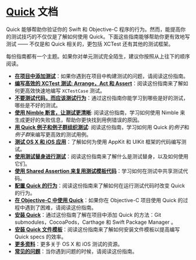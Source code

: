 # [Quick](https://github.com/Quick/Quick) 文档

Quick 能够帮助你验证你的 Swift 和 Objective-C 程序的行为。然而，能提高你的测试技巧的不仅仅是了解如何使用 Quick。下面这些指南能够帮助你更有效地写测试 —— 不仅是和 Quick 相关的，更包括 XCTest 还有其他的测试框架。

每份指南都有一个主题。如果你对单元测试完全陌生，建议你按照从上往下的顺序阅读。

- **[在项目中添加测试](https://github.com/Quick/Quick/blob/main/Documentation/zh-cn/SettingUpYourXcodeProject.md)**：如果你遇到在项目中构建测试的问题，请阅读这份指南。
- **[编写高效的 XCTest 测试: Arrange，Act 和 Assert](https://github.com/Quick/Quick/blob/main/Documentation/zh-cn/ArrangeActAssert.md)**：阅读这份指南来了解如何更高效快速地编写 `XCTestCase` 测试。
- **[不要测试代码，而应该测试行为](https://github.com/Quick/Quick/blob/main/Documentation/zh-cn/BehavioralTesting.md)**：通过这份指南你能学习到哪些是好的测试，哪些是不好的测试。
- **[使用 Nimble 断言，让测试更清晰](https://github.com/Quick/Quick/blob/main/Documentation/zh-cn/NimbleAssertions.md)**: 阅读这份指南，学习如何使用 Nimble 来生成更好的失败信息，帮助你更快找到用例错误的原因。
- **[用 Quick 例子和例子群组织测试](https://github.com/Quick/Quick/blob/main/Documentation/zh-cn/QuickExamplesAndGroups.md)**: 阅读这份指南，学习如何用 Quick 的*例子*和*例子群*来编写更高效的测试用例。
- **[测试 OS X 和 iOS 应用](https://github.com/Quick/Quick/blob/main/Documentation/zh-cn/TestingApps.md)**：了解如何为使用 AppKit 和 UIKit 框架的代码编写测试。
- **[使用测试替身进行测试](https://github.com/Quick/Quick/blob/main/Documentation/zh-cn/TestUsingTestDoubles.md)**：阅读这份指南来了解什么是测试替身，以及如何使用它们。
- **[使用 Shared Assertion 来复用测试模板代码](https://github.com/Quick/Quick/blob/main/Documentation/zh-cn/SharedExamples.md)**：学习如何在测试中共享测试代码。
- **[配置 Quick 的行为](https://github.com/Quick/Quick/blob/main/Documentation/zh-cn/ConfiguringQuick.md)**：阅读这份指南来了解如何在运行测试代码时改变 Quick 的行为。
- **[在 Objective-C 中使用 Quick](https://github.com/Quick/Quick/blob/main/Documentation/zh-cn/QuickInObjectiveC.md)**：如果你在 Objective-C 项目使用 Quick 的过程中遇到了困难，请阅读这份指南。
- **[安装 Quick](https://github.com/Quick/Quick/blob/main/Documentation/zh-cn/InstallingQuick.md)**：通过这份指南了解在项目中添加 Quick 的方法：Git submodules，CocoaPods，Carthage 和 Swift Package Manager 。
- **[安装 Quick 文件模板](https://github.com/Quick/Quick/blob/main/Documentation/zh-cn/InstallingFileTemplates.md)**：阅读这份指南来了解如何安装文件模板以提高编写 Quick specs 的效率。
- **[更多资料](https://github.com/Quick/Quick/blob/main/Documentation/zh-cn/MoreResources.md)**：更多关于 OS X 和 iOS 测试的资源。
- **[常见的问题](https://github.com/Quick/Quick/blob/main/Documentation/zh-cn/Troubleshooting.md)**：当你遇到问题的时候，请阅读这份指南。









